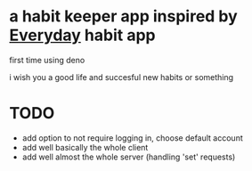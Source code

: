 # a habit keeper app inspired by [Everyday](https://everyday.app) habit app

first time using deno

i wish you a good life and succesful new habits or something

# TODO
- add option to not require logging in, choose default account
- add well basically the whole client
- add well almost the whole server (handling 'set' requests)
